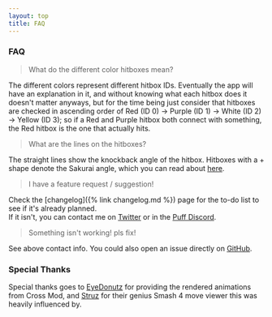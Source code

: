 ```yaml
---
layout: top
title: FAQ
---
```


### FAQ

> What do the different color hitboxes mean?

The different colors represent different hitbox IDs. Eventually the app will have an explanation in it, and without knowing what each hitbox does it doesn't matter anyways, but for the time being just consider that hitboxes are checked in ascending order of Red (ID 0) → Purple (ID 1) → White (ID 2) → Yellow (ID 3); so if a Red and Purple hitbox both connect with something, the Red hitbox is the one that actually hits.

> What are the lines on the hitboxes?

The straight lines show the knockback angle of the hitbox. Hitboxes with a + shape denote the Sakurai angle, which you can read about [here](https://www.ssbwiki.com/Sakurai_angle).

> I have a feature request / suggestion!

Check the [changelog]({% link changelog.md %}) page for the to-do list to see if it's already planned.  
If it isn't, you can contact me on [Twitter](https://twitter.com/drakeirving) or in the [Puff Discord](https://smashcords.com/s5jigglypuff).

> Something isn't working! pls fix!

See above contact info. You could also open an issue directly on [GitHub](https://github.com/drakeirving/puff-hitbox-viewer).


### Special Thanks

Special thanks goes to [EyeDonutz](https://twitter.com/theEyeDonutz) for providing the rendered animations from Cross Mod, and [Struz](https://twitter.com/struzsmash) for their genius Smash 4 move viewer this was heavily influenced by.
